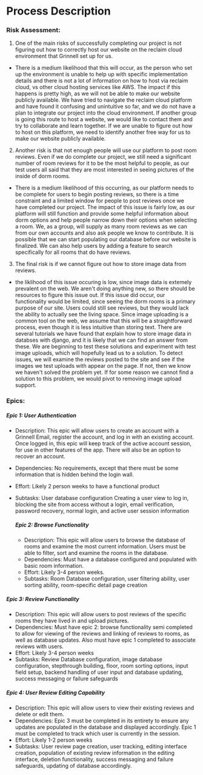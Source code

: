# Process Description
### Risk Assessment:
1. One of the main risks of successfully completing our project is not figuring out how to correctly host our website on the reclaim cloud environment that Grinnell set up for us.
- There is a medium likelihood that this will occur, as the person who set up the environment is unable to help up with specific implementation details and there is not a lot of information on how to host via reclaim cloud, vs other cloud hosting services like AWS. The impact if this happens is pretty high, as we will not be able to make our website publicly available. We have tried to navigate the reclaim cloud platform and have found it confusing and unintuitive so far, and we do not have a plan to integrate our project into the cloud environment. If another group is going this route to host a website, we would like to contact them and try to collaborate and learn together. If we are unable to figure out how to host on this platform, we need to identify another free way for us to make our website publicly available.
2. Another risk is that not enough people will use our platform to post room reviews. Even if we do complete our project, we still need a significant number of room reviews for it to be the most helpful to people, as our test users all said that they are most interested in seeing pictures of the inside of dorm rooms. 
- There is a medium likelihood of this occurring, as our platform needs to be complete for users to begin posting reviews, so there is a time constraint and a limited window for people to post reviews once we have completed our project. The impact of this issue is fairly low, as our platform will still function and provide some helpful information about dorm options and help people narrow down their options when selecting a room. We, as a group, will supply as many room reviews as we can from our own accounts and also ask people we know to contribute. It is possible that we can start populating our database before our website is finalized. We can also help users by adding a feature to search specifically for all rooms that do have reviews. 
3. The final risk is if we cannot figure out how to store image data from reviews.
  - the liklihood of this issue occuring is low, since image data is extemely prevalent on the web. We aren't doing anything new, so there should be resources to figure this issue out. If this issue did occur, our functionality would be limited, since seeing the dorm rooms is a primary purpose of our site. Users could still see reviews, but they would lack the ability to actually see the living space. Since image uploading is a common tool on the web, we assume that this will be a straightforward process, even though it is less intuitive than storing text. There are several tutorials we have found that explain how to store image data in databses with django, and it is likely that we can find an answer from these. We are beginning to test these solutions and experiment with test image uploads, which will hopefully lead us to a solution. To detect issues, we will examine the reviews posted to the site and see if the images we test uploads with appear on the page. If not, then we know we haven't solved the problem yet. If for some reason we cannot find a solution to this problem, we would pivot to removing image upload support.


### Epics:
##### Epic 1: User Authentication
- Description: This epic will allow users to create an account with a Grinnell Email, register the account, and log in with an existing account. Once logged in, this epic will keep track of the active account session, for use in other features of the app. There will also be an option to recover an account.
- Dependencies: No requirements, except that there must be some information that is hidden behind the login wall.
- Effort: Likely 2 person weeks to have a functional product
- Subtasks: User database configuration Creating a user view to log in, blocking the site from access without a login, email verification, password recovery, normal login, and active user session information

  ##### Epic 2: Browse Functionality
  - Description: This epic will allow users to browse the database of rooms and examine the most current information. Users must be able to filter, sort and examine the rooms in the database.
  - Dependencies: Must have a database configured and populated with basic room information.
  - Effort: Likely 3-4 person weeks.
  - Subtasks: Room Database configuration, user filtering ability, user sorting ability, room-specific detail page creation

##### Epic 3: Review Functionality
- Description: This epic will allow users to post reviews of the specific rooms they have lived in and upload pictures.
- Dependencies: Must have epic 2: browse functionality semi completed to allow for viewing of the reviews and linking of reviews to rooms, as well as database updates. Also must have epic 1 completed to associate reviews with users.
- Effort: Likely 3-4 person weeks
- Subtasks: Review Database configuration, image database configuration, stepthrough building, floor, room sorting options, input field setup, backend handling of user input and database updating, success messaging or failure safeguards

##### Epic 4: User Review Editing Capability
- Description: This epic will allow users to view their existing reviews and delete or edit them.
- Dependencies: Epic 3 must be completed in its entirety to ensure any updates are populated in the database and displayed accordingly. Epic 1 must be completed to track which user is currently in the session.
- Effort: Likely 1-2 person weeks
- Subtasks: User review page creation, user tracking, editing interface creation, population of existing review information in the editing interface, deletion functionality, success messaging and failure safeguards, updating of database accordingly. 
